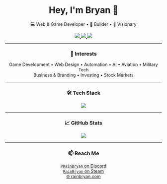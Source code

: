 <h1 align="center">Hey, I'm Bryan 👋</h1>

<p align="center">
  💻 Web & Game Developer • 🧠 Builder • 🎯 Visionary
</p>

<p align="center">
  <a href="https://rainbryan.com" target="_blank">
    <img src="https://img.shields.io/badge/visiting-rainbryan.com-blue?style=for-the-badge&logo=google-chrome&logoColor=white" />
  </a>
  <a href="https://discord.com/users/547621198180384789" target="_blank">
    <img src="https://img.shields.io/badge/chatting-on%20Discord-5865F2?style=for-the-badge&logo=discord&logoColor=white" />
  </a>
  <a href="https://steamcommunity.com/id/RainBryan" target="_blank">
    <img src="https://img.shields.io/badge/gaming-on%20Steam-000000?style=for-the-badge&logo=steam&logoColor=white" />
  </a>
</p>


---

<h3 align="center">🧠 Interests</h3>

<p align="center">
  Game Development • Web Design • Automation • AI • Aviation • Military Tech<br>
  Business & Branding • Investing • Stock Markets
</p>

---

<h3 align="center">🛠️ Tech Stack</h3>

<p align="center">
  <img src="https://skillicons.dev/icons?i=ts,react,nextjs,supabase,lua,tailwind,vercel,figma" />
</p>

---

<h3 align="center">📈 GitHub Stats</h3>

<p align="center">
  <img src="https://github-readme-stats.vercel.app/api?username=RainBryan&show_icons=true&theme=tokyonight&hide=issues" />
</p>

---

<h3 align="center">📫 Reach Me</h3>

<p align="center">
  <a href="https://discord.com/users/547621198180384789" target="_blank"><code>@RainBryan</code> on Discord</a><br>
  <a href="https://steamcommunity.com/id/RainBryan" target="_blank"><code>RainBryan</code> on Steam</a><br>
  <a href="https://rainbryan.com" target="_blank">🌐 rainbryan.com</a>
</p>
